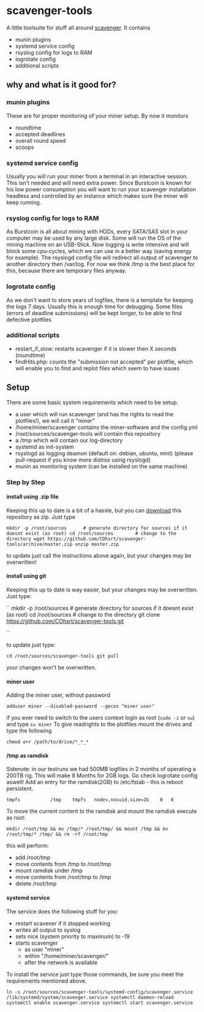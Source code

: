 # scavenger-tools
A little toolsuite for stuff all around [scavenger](https://github.com/PoC-Consortium/scavenger).
It contains
  -  munin plugins
  -  systemd service config
  -  rsyslog config for logs to RAM
  -  logrotate config
  -  additional scripts

## why and what is it good for?
### munin plugins
These are for proper monitoring of your miner setup. By now it monitors
- roundtime
- accepted deadlines
- overall round speed
- scoops

### systemd service config
Usually you will run your miner from a terminal in an interactive session. This isn't needed and will need extra power. Since Burstcoin is known for his low power consumption you will want to run your scavenger installation headless and controlled by an instance which makes sure the miner will keep running.

### rsyslog config for logs to RAM
As Burstcoin is all about mining with HDDs, every SATA/SAS slot in your computer may be used by any large disk. Some will run the OS of the mining machine on an USB-Stick. Now logging is write intensive and will block some cpu-cycles, which we can use in a better way (saving energy for example). The rsyslogd config file will redirect all output of scavenger to another directory then /var/log. For now we think /tmp is the best place for this, because there are temporary files anyway.

### logrotate config
As we don't want to store years of logfiles, there is a template for keeping the logs 7 days. Usually this is enough time for debugging. Some files (errors of deadline submissions) will be kept longer, to be able to find defective plotfiles

### additional scripts
- restart_if_slow: restarts scavenger if it is slower then X seconds (roundtime)
- findHits.php: counts the "submission not accepted" per plotfile, which will enable you to find and replot files which seem to have issues

## Setup
There are some basic system requirements which need to be setup.
- a user which will run scavenger (and has the rights to read the plotfiles!), we will call it "miner"
- /home/miner/scavenger contains the miner-software and the config.yml
- /root/sources/scavenger-tools will contain this repository
- a /tmp which will contain our log-directory
- systemd as init-system
- rsyslogd as logging deamon (default on: debian, ubuntu, mint) (please pull-request if you know more distros using rsyslogd)
- munin as monitoring system (can be installed on the same machine)

### Step by Step
#### install using .zip file
Keeping this up to date is a bit of a hassle, but you can [download](https://github.com/COhsrt/scavenger-tools/archive/master.zip) this repository as zip.
Just type

``
mkdir -p /root/sources		# generate directory for sources if it doesnt exist (as root)
cd /root/sources		# change to the directory
wget https://github.com/COhsrt/scavenger-tools/archive/master.zip
unzip master.zip
``

to update just call the instructions above again, but your changes may be overwritten!

#### install using git
Keeping this up to date is way easier, but your changes may be overwritten.
Just type:

``
mkdir -p /root/sources		# generate directory for sources if it doesnt exist (as root)
cd /root/sources		# change to the directory
git clone https://github.com/COhsrt/scavenger-tools.git

``

to update just type:

``
cd /root/sources/scavenger-tools
git pull
``

your changes won't be overwritten.
#### miner user
Adding the miner user, without password

``adduser miner --disabled-password --gecos "miner user"``

if you ever need to switch to the users context login as root (``sudo -i`` or `su`) and type ``su miner``
To give readrights to the plotfiles mount the drives and type the following

``chmod o+r /path/to/drive/*_*_*``
#### /tmp as ramdisk
Sidenote: in our testruns we had 500MB logfiles in 2 months of operating a 200TB rig. This will make 8 Months for 2GB logs. Go check logrotate config aswell!
Add an entry for the ramdisk(2GB) to /etc/fstab - this is reboot persistent.

```tmpfs           /tmp    tmpfs   nodev,nosuid,size=2G    0   0```

To move the current content to the ramdisk and mount the ramdisk execute as root:

``mkdir /root/tmp && mv /tmp/* /root/tmp/ && mount /tmp && mv /root/tmp/* /tmp/ && rm -rf /root/tmp``

this will perform:
- add /root/tmp
- move contents from /tmp to /root/tmp
- mount ramdisk under /tmp
- move contents from /root/tmp to /tmp
- delete /root/tmp

#### systemd service
The service does the following stuff for you:
- restart scavener if it stopped working
- writes all output to syslog
- sets nice (system priority to maximum) to -19
- starts scavenger
  - as user "miner"
  - within "/home/miner/scavenger/"
  - after the network is available

To install the service just type those commands, be sure you meet the requirements mentioned above.

``
ln -s /root/sources/scavenger-tools/systemd-config/scavenger.service /lib/systemd/system/scavenger.service
systemctl daemon-reload
systemctl enable scavenger.service
systemctl start scavenger.service
``
